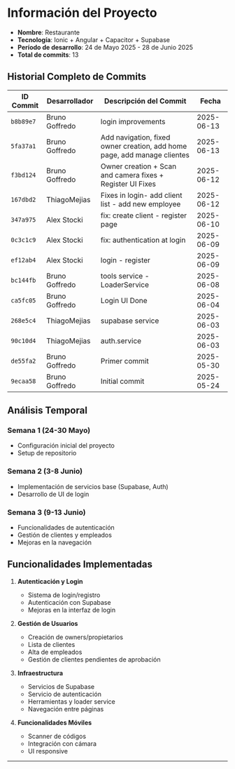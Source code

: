 # Información del Proyecto

- **Nombre**: Restaurante
- **Tecnología**: Ionic + Angular + Capacitor + Supabase
- **Período de desarrollo**: 24 de Mayo 2025 - 28 de Junio 2025
- **Total de commits**: 13

## Historial Completo de Commits

| ID Commit | Desarrollador | Descripción del Commit | Fecha |
|-----------|---------------|------------------------|-------|
| `b8b89e7` | Bruno Goffredo | login improvements | 2025-06-13 |
| `5fa37a1` | Bruno Goffredo | Add navigation, fixed owner creation, add home page, add manage clientes | 2025-06-13 |
| `f3bd124` | Bruno Goffredo | Owner creation + Scan and camera fixes + Register UI Fixes | 2025-06-12 |
| `167dbd2` | ThiagoMejias | Fixes in login- add client list - add new employee | 2025-06-12 |
| `347a975` | Alex Stocki | fix: create client - register page | 2025-06-10 |
| `0c3c1c9` | Alex Stocki | fix: authentication at login | 2025-06-09 |
| `ef12ab4` | Alex Stocki | login - register | 2025-06-09 |
| `bc144fb` | Bruno Goffredo | tools service - LoaderService | 2025-06-08 |
| `ca5fc05` | Bruno Goffredo | Login UI Done | 2025-06-04 |
| `268e5c4` | ThiagoMejias | supabase service | 2025-06-03 |
| `90c10d4` | ThiagoMejias | auth.service | 2025-06-03 |
| `de55fa2` | Bruno Goffredo | Primer commit | 2025-05-30 |
| `9ecaa58` | Bruno Goffredo | Initial commit | 2025-05-24 |

## Análisis Temporal

### Semana 1 (24-30 Mayo)
- Configuración inicial del proyecto
- Setup de repositorio

### Semana 2 (3-8 Junio)
- Implementación de servicios base (Supabase, Auth)
- Desarrollo de UI de login

### Semana 3 (9-13 Junio)
- Funcionalidades de autenticación
- Gestión de clientes y empleados
- Mejoras en la navegación

## Funcionalidades Implementadas

1. **Autenticación y Login**
   - Sistema de login/registro
   - Autenticación con Supabase
   - Mejoras en la interfaz de login

2. **Gestión de Usuarios**
   - Creación de owners/propietarios
   - Lista de clientes
   - Alta de empleados
   - Gestión de clientes pendientes de aprobación

3. **Infraestructura**
   - Servicios de Supabase
   - Servicio de autenticación
   - Herramientas y loader service
   - Navegación entre páginas

4. **Funcionalidades Móviles**
   - Scanner de códigos
   - Integración con cámara
   - UI responsive

---
